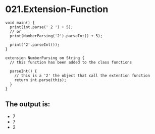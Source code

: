 # 021.Extension-Function

```
void main() {
  print(int.parse(' 2 ') + 5);
  // or
  print(NumberParsing('2').parseInt() + 5);

  print('2'.parseInt());
}

extension NumberParsing on String {
  // this function has been added to the class functions

  parseInt() {
    // this is a '2' the object that call the extention function
    return int.parse(this);
  }
}

```

## The output is:

* 7
* 7
* 2
